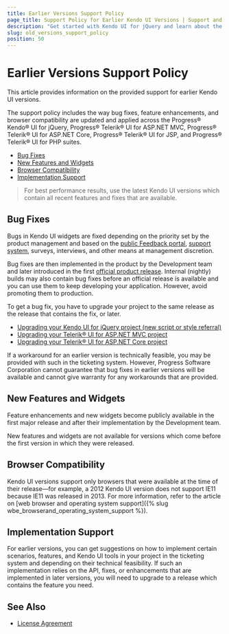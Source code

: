 ```yaml
---
title: Earlier Versions Support Policy
page_title: Support Policy for Earlier Kendo UI Versions | Support and Distribution | Kendo UI for jQuery
description: "Get started with Kendo UI for jQuery and learn about the support policy on earlier versions, how bug fixes and feature requests are implemented, and how you can get them."
slug: old_versions_support_policy
position: 50
---
```


# Earlier Versions Support Policy

This article provides information on the provided support for earlier Kendo UI versions.

The support policy includes the way bug fixes, feature enhancements, and browser compatibility are updated and applied across the Progress&reg; Kendo&reg; UI for jQuery, Progress&reg; Telerik&reg; UI for ASP.NET MVC, Progress&reg; Telerik&reg; UI for ASP.NET Core, Progress&reg; Telerik&reg; UI for JSP, and Progress&reg; Telerik&reg; UI for PHP suites.

* [Bug Fixes](#bug-fixes)
* [New Features and Widgets](#new-features-and-widgets)
* [Browser Compatibility](#browser-compatibility)
* [Implementation Support](#implementation-support)

> For best performance results, use the latest Kendo UI versions which contain all recent features and fixes that are available.

## Bug Fixes

Bugs in Kendo UI widgets are fixed depending on the priority set by the product management and based on the [public Feedback portal](https://feedback.telerik.com/kendo-jquery-ui), [support system](https://www.telerik.com/account/support-tickets/available-support-list.aspx), surveys, interviews, and other means at management discretion.

Bug fixes are then implemented in the product by the Development team and later introduced in the first [official product release](https://www.telerik.com/support/whats-new/kendo-ui/release-history). Internal (nightly) builds may also contain bug fixes before an official release is available and you can use them to keep developing your application. However, avoid promoting them to production.

To get a bug fix, you have to upgrade your project to the same release as the release that contains the fix, or later.

* [Upgrading your Kendo UI for jQuery project (new script or style referral)](https://docs.telerik.com/kendo-ui/intro/supporting/scripts-general)
* [Upgrading your Telerik&reg; UI for ASP.NET MVC project](https://docs.telerik.com/aspnet-mvc/introduction#upgrade)
* [Upgrading your Telerik&reg; UI for ASP.NET Core project](https://docs.telerik.com/aspnet-core/introduction#upgrade)

If a workaround for an earlier version is technically feasible, you may be provided with such in the ticketing system. However, Progress Software Corporation cannot guarantee that bug fixes in earlier versions will be available and cannot give warranty for any workarounds that are provided.

## New Features and Widgets

Feature enhancements and new widgets become publicly available in the first major release and after their implementation by the Development team.

New features and widgets are not available for versions which come before the first version in which they were released.

## Browser Compatibility

Kendo UI versions support only browsers that were available at the time of their release&mdash;for example, a 2012 Kendo UI version does not support IE11 because IE11 was released in 2013. For more information, refer to the article on [web browser and operating system support]({% slug wbe_browserand_operating_system_support %}).

## Implementation Support

For earlier versions, you can get suggestions on how to implement certain scenarios, features, and Kendo UI tools in your project in the ticketing system and depending on their technical feasibility. If such an implementation relies on the API, fixes, or enhancements that are implemented in later versions, you will need to upgrade to a release which contains the feature you need.

## See Also

* [License Agreement](https://www.telerik.com/purchase/license-agreement/kendo-ui)
